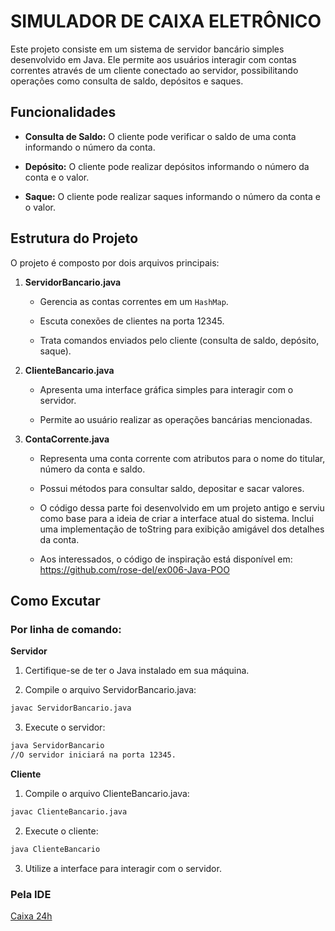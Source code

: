 # SIMULADOR DE CAIXA ELETRÔNICO

Este projeto consiste em um sistema de servidor bancário simples desenvolvido em Java. 
Ele permite aos usuários interagir com contas correntes através de um cliente conectado ao servidor, 
possibilitando operações como consulta de saldo, depósitos e saques.

## Funcionalidades

- **Consulta de Saldo:** O cliente pode verificar o saldo de uma conta informando o número da conta.

- **Depósito:** O cliente pode realizar depósitos informando o número da conta e o valor.

- **Saque:** O cliente pode realizar saques informando o número da conta e o valor.

## Estrutura do Projeto

O projeto é composto por dois arquivos principais:

1. **ServidorBancario.java**

    - Gerencia as contas correntes em um `HashMap`.

    - Escuta conexões de clientes na porta 12345.

    - Trata comandos enviados pelo cliente (consulta de saldo, depósito, saque).

2. **ClienteBancario.java**

    - Apresenta uma interface gráfica simples para interagir com o servidor.

    - Permite ao usuário realizar as operações bancárias mencionadas.

3. **ContaCorrente.java**

    - Representa uma conta corrente com atributos para o nome do titular, número da conta e saldo.

    - Possui métodos para consultar saldo, depositar e sacar valores.

    - O código dessa parte foi desenvolvido em um projeto antigo e serviu como base para a ideia de
      criar a interface atual do sistema. Inclui uma implementação de toString para exibição amigável
      dos detalhes da conta.

    - Aos interessados, o código de inspiração está disponível em: https://github.com/rose-del/ex006-Java-POO


## Como Excutar

### Por linha de comando:

**Servidor**
1. Certifique-se de ter o Java instalado em sua máquina.

2. Compile o arquivo ServidorBancario.java:
```bash
javac ServidorBancario.java
```

3. Execute o servidor:
```bash
java ServidorBancario
//O servidor iniciará na porta 12345.
```

**Cliente**
1. Compile o arquivo ClienteBancario.java:
```bash
javac ClienteBancario.java
```

2. Execute o cliente:
```bash
java ClienteBancario
```

3. Utilize a interface para interagir com o servidor.

### Pela IDE
[Caixa 24h](https://github.com/user-attachments/assets/d25108d0-8c05-4fad-ae1d-4b0d75ae0d47)
